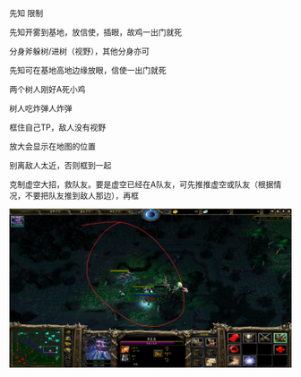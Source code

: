先知	限制

先知开雾到基地，放信使，插眼，故鸡一出门就死

分身斧躲树/进树（视野），其他分身亦可

先知可在基地高地边缘放眼，信使一出门就死

两个树人刚好A死小鸡

树人吃炸弹人炸弹

框住自己TP，敌人没有视野

放大会显示在地图的位置

别离敌人太近，否则框到一起

克制虚空大招，救队友。要是虚空已经在A队友，可先推推虚空或队友（根据情况，不要把队友推到敌人那边），再框

<img src="./img/打野位置.png" alt="先知打野位置" style="zoom: 50%;" align="left" />
